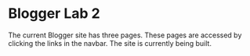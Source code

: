 # Blogger Lab 2
The current Blogger site has three pages.  These pages are accessed by clicking the links in the navbar.  The site is currently being built.
